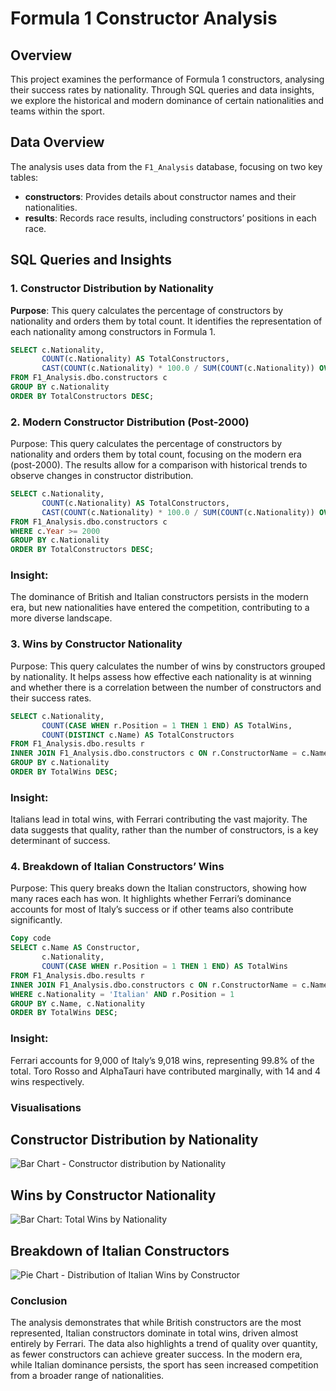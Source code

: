 # Formula 1 Constructor Analysis

## Overview
This project examines the performance of Formula 1 constructors, analysing their success rates by nationality. Through SQL queries and data insights, we explore the historical and modern dominance of certain nationalities and teams within the sport.

## Data Overview
The analysis uses data from the `F1_Analysis` database, focusing on two key tables:
- **constructors**: Provides details about constructor names and their nationalities.
- **results**: Records race results, including constructors’ positions in each race.

## SQL Queries and Insights

### 1. Constructor Distribution by Nationality
**Purpose**: This query calculates the percentage of constructors by nationality and orders them by total count. It identifies the representation of each nationality among constructors in Formula 1.

```sql
SELECT c.Nationality, 
       COUNT(c.Nationality) AS TotalConstructors, 
       CAST(COUNT(c.Nationality) * 100.0 / SUM(COUNT(c.Nationality)) OVER () AS DECIMAL(5, 2)) AS Percentage
FROM F1_Analysis.dbo.constructors c
GROUP BY c.Nationality
ORDER BY TotalConstructors DESC;
```
### 2. Modern Constructor Distribution (Post-2000)
Purpose: This query calculates the percentage of constructors by nationality and orders them by total count, focusing on the modern era (post-2000). The results allow for a comparison with historical trends to observe changes in constructor distribution.

```sql
SELECT c.Nationality, 
       COUNT(c.Nationality) AS TotalConstructors, 
       CAST(COUNT(c.Nationality) * 100.0 / SUM(COUNT(c.Nationality)) OVER () AS DECIMAL(5, 2)) AS Percentage
FROM F1_Analysis.dbo.constructors c
WHERE c.Year >= 2000
GROUP BY c.Nationality
ORDER BY TotalConstructors DESC;
```

### Insight:

The dominance of British and Italian constructors persists in the modern era, but new nationalities have entered the competition, contributing to a more diverse landscape.

### 3. Wins by Constructor Nationality
Purpose: This query calculates the number of wins by constructors grouped by nationality. It helps assess how effective each nationality is at winning and whether there is a correlation between the number of constructors and their success rates.

```sql
SELECT c.Nationality, 
       COUNT(CASE WHEN r.Position = 1 THEN 1 END) AS TotalWins, 
       COUNT(DISTINCT c.Name) AS TotalConstructors
FROM F1_Analysis.dbo.results r
INNER JOIN F1_Analysis.dbo.constructors c ON r.ConstructorName = c.Name
GROUP BY c.Nationality
ORDER BY TotalWins DESC;
```

### Insight:

Italians lead in total wins, with Ferrari contributing the vast majority.
The data suggests that quality, rather than the number of constructors, is a key determinant of success.
### 4. Breakdown of Italian Constructors’ Wins
Purpose: This query breaks down the Italian constructors, showing how many races each has won. It highlights whether Ferrari’s dominance accounts for most of Italy’s success or if other teams also contribute significantly.

```sql
Copy code
SELECT c.Name AS Constructor, 
       c.Nationality, 
       COUNT(CASE WHEN r.Position = 1 THEN 1 END) AS TotalWins
FROM F1_Analysis.dbo.results r
INNER JOIN F1_Analysis.dbo.constructors c ON r.ConstructorName = c.Name
WHERE c.Nationality = 'Italian' AND r.Position = 1
GROUP BY c.Name, c.Nationality
ORDER BY TotalWins DESC;
```

### Insight:

Ferrari accounts for 9,000 of Italy’s 9,018 wins, representing 99.8% of the total.
Toro Rosso and AlphaTauri have contributed marginally, with 14 and 4 wins respectively.

### Visualisations
## Constructor Distribution by Nationality
![Bar Chart - Constructor distribution by Nationality]()

## Wins by Constructor Nationality
![Bar Chart: Total Wins by Nationality]()

## Breakdown of Italian Constructors
![Pie Chart - Distribution of Italian Wins by Constructor]()

### Conclusion
The analysis demonstrates that while British constructors are the most represented, Italian constructors dominate in total wins, driven almost entirely by Ferrari. The data also highlights a trend of quality over quantity, as fewer constructors can achieve greater success. In the modern era, while Italian dominance persists, the sport has seen increased competition from a broader range of nationalities.
